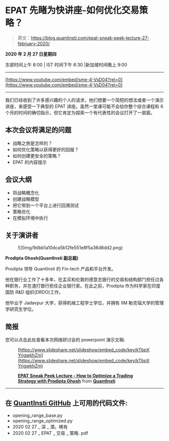 # EPAT 先睹为快讲座-如何优化交易策略？

> 原文：<https://blog.quantinsti.com/epat-sneak-peek-lecture-27-february-2020/>

**2020 年 2 月 27 日星期四**

东部时间上午 8:00 | IST 时间下午 6:30 |新加坡时间晚上 9:00

* * *

[https://www.youtube.com/embed/sme-4-VsD04?rel=0](https://www.youtube.com/embed/sme-4-VsD04?rel=0)

* * *

我们已经收到了许多感兴趣的个人的请求，他们想要一个简短的想法或者一个演示讲座，来感受一下典型的 EPAT 讲座。虽然一堂课可能不会给你整个综合课程和 6 个月的时间的确切指示，但它肯定为探索一个有代表性的会议打开了一扇窗。

## **本次会议将满足的问题**

*   战略之旅是怎样的？
*   如何优化策略以获得更好的回报？
*   如何创建更安全的策略？
*   EPAT 的内容提示

## **会议大纲**

*   将战略概念化
*   创建战略模型
*   把它带到一个平台上进行回溯测试
*   策略优化
*   在模拟环境中执行

## **关于演讲者**

<figure class="kg-card kg-image-card kg-width-full">![](img/9dbb1a10dca5b12fe551e8f5a36d8dd2.png)</figure>

**Prodipta Ghosh(QuantInsti 副总裁)**

Prodipta 领导 QuantInsti 的 Fin-tech 产品和平台开发。

他在银行业工作了十多年，在孟买和伦敦的德意志银行的交易和结构部门担任过各种职务，并在渣打银行担任企业银行家。在此之前，Prodipta 作为科学家在印度国防 R&D 组织(DRDO)工作。

他毕业于 Jadavpur 大学，获得机械工程学士学位，并拥有 IIM 勒克瑙大学的管理学研究生学位。

## ****简报****

您可以点击此处查看本次网络研讨会的 powerpoint 演示文稿:

<figure class="kg-card kg-embed-card">

[https://www.slideshare.net/slideshow/embed_code/key/kTbpXYrigwkhZm](https://www.slideshare.net/slideshow/embed_code/key/kTbpXYrigwkhZm)

**[EPAT Sneak Peek Lecture - How to Optimize a Trading Strategy with Prodipta Ghosh](https://www.slideshare.net/QuantInsti/epat-sneak-peek-lecture-how-to-optimize-a-trading-strategy-with-prodipta-ghosh "EPAT Sneak Peek Lecture - How to Optimize a Trading Strategy with Prodipta Ghosh")** from **[QuantInsti](https://www.slideshare.net/QuantInsti)**</figure>

* * *

## 在 [QuantInsti GitHub](https://github.com/QuantInsti/webinars/tree/master/Algorithmic%20Trading%20in%20Commodity%20Markets) 上可用的代码文件:

*   opening_range_base.py
*   opening_range_optimized.py
*   2020 02 27 _ 深 _ 潜。稀有
*   2020 02 27 _ EPAT _ 交易 _ 策略. pdf